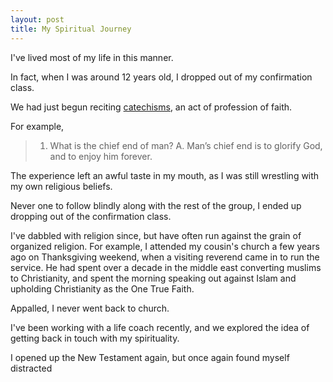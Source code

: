 ```yaml
---
layout: post
title: My Spiritual Journey
---
```


I've lived most of my life in this manner.

In fact, when I was around 12 years old, I dropped out of my confirmation class.

We had just begun reciting [catechisms][1], an act of profession of faith.

For example, 

> 1. What is the chief end of man?
> A. Man’s chief end is to glorify God, and to enjoy him forever.

The experience left an awful taste in my mouth, as I was still wrestling with my own religious beliefs.

Never one to follow blindly along with the rest of the group, I ended up dropping out of the confirmation class.

I've dabbled with religion since, but have often run against the grain of organized religion. For example, I attended my cousin's church a few years ago on Thanksgiving weekend, when a visiting reverend came in to run the service. He had spent over a decade in the middle east converting muslims to Christianity, and spent the morning speaking out against Islam and upholding Christianity as the One True Faith.

Appalled, I never went back to church.

I've been working with a life coach recently, and we explored the idea of getting back in touch with my spirituality. 

I opened up the New Testament again, but once again found myself distracted

[1]: https://en.wikipedia.org/wiki/Catechism "Catechism"
